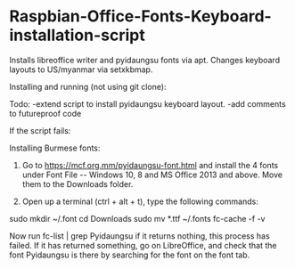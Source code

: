 # Raspbian-Office-Fonts-Keyboard-installation-script
Installs libreoffice writer and pyidaungsu fonts via apt. Changes keyboard layouts to US/myanmar via setxkbmap.

Installing and running (not using git clone):





Todo: 
-extend script to install pyidaungsu keyboard layout.
-add comments to futureproof code



If the script fails:

Installing Burmese fonts:
1) Go to https://mcf.org.mm/pyidaungsu-font.html and install the 4 fonts under 
Font File -- Windows 10, 8 and MS Office 2013 and above. Move them to the Downloads folder.

2) Open up a terminal (ctrl + alt + t), type the following commands:

sudo mkdir ~/.font 
cd Downloads
sudo mv *.ttf ~/.fonts
fc-cache -f -v

Now run
fc-list | grep Pyidaungsu
if it returns nothing, this process has failed. If it has returned something, go on LibreOffice, and check that
the font Pyidaungsu is there by searching for the font on the font tab.
